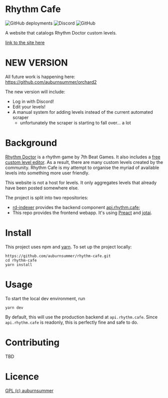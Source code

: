 # Rhythm Cafe

![GitHub deployments](https://img.shields.io/github/deployments/auburnsummer/rhythm-cafe/production?label=vercel)
![Discord](https://img.shields.io/discord/296802696243970049)
![GitHub](https://img.shields.io/github/license/auburnsummer/rhythm-cafe)

A website that catalogs Rhythm Doctor custom levels.

[link to the site here](https://rhythm.cafe)

# NEW VERSION

All future work is happening here: https://github.com/auburnsummer/orchard2

The new version will include:

 - Log in with Discord!
 - Edit your levels!
 - A manual system for adding levels instead of the current automated scraper
   - unfortunately the scraper is starting to fall over... a lot

# Background

[Rhythm Doctor](https://rhythmdr.com) is a rhythm game by 7th Beat Games. It also
includes a [free custom level editor][1]. As a result, there are many custom levels
created by the community. Rhythm Cafe is my attempt to organise the myriad of
available levels into something more user friendly.

This website is not a host for levels. It only aggregates levels that already have
been posted somewhere else.

[1]: https://giacomopc.itch.io/rdle

The project is split into two repositories:

 - [rd-indexer](https://github.com/auburnsummer/rd-indexer) provides the backend
   component [api.rhythm.cafe](https://api.rhythm.cafe);
 - This repo provides the frontend webapp. It's using [Preact](https://preactjs.com/)
   and [jotai](https://jotai.org/).

# Install

This project uses npm and [yarn](https://yarnpkg.com). To set up the project
locally:

```
https://github.com/auburnsummer/rhythm-cafe.git
cd rhythm-cafe
yarn install
```

# Usage

To start the local dev environment, run

```
yarn dev
```

By default, this will use the production backend at `api.rhythm.cafe`. Since
`api.rhythm.cafe` is readonly, this is perfectly fine and safe to do.


# Contributing

TBD


# Licence

[GPL (c) auburnsummer](./LICENSE)
